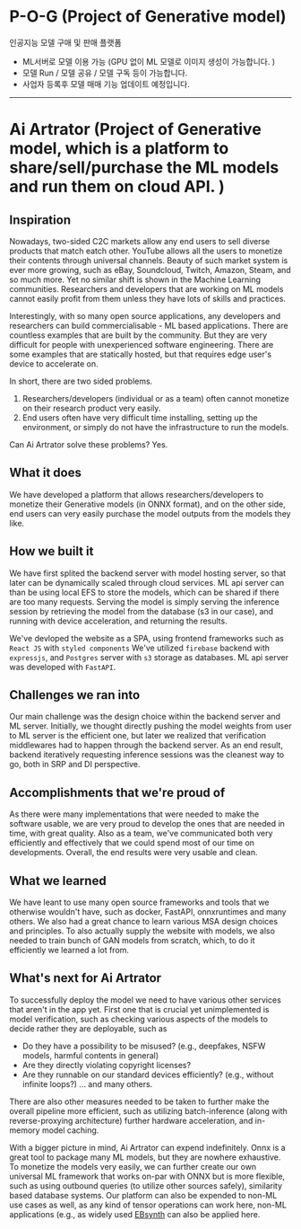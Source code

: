 # P-O-G (Project of Generative model)

인공지능 모델 구매 및 판매 플랫폼

- ML서버로 모델 이용 가능 (GPU 없이 ML 모델로 이미지 생성이 가능합니다. )
- 모델 Run / 모델 공유 / 모델 구독 등이 가능합니다.
- 사업자 등록후 모델 매매 기능 업데이트 예정입니다.

---

# Ai Artrator (Project of Generative model, which is a platform to share/sell/purchase the ML models and run them on cloud API. )

## Inspiration

Nowadays, two-sided C2C markets allow any end users to sell diverse products that match eatch other. YouTube allows all the users to monetize their contents through universal channels. Beauty of such
market system is ever more growing, such as eBay, Soundcloud, Twitch, Amazon, Steam, and so much more. Yet no similar shift is shown in the Machine Learning communities. Researchers and developers that are working on ML models cannot easily profit from them unless they have lots of skills and practices.

Interestingly, with so many open source applications, any developers and researchers can build commercialisable - ML based applications. There are countless examples that are built by the community. But they are very difficult for people with unexperienced software engineering. There are some examples that are statically hosted, but that requires edge user's device to accelerate on.

In short, there are two sided problems.

1. Researchers/developers (individual or as a team) often cannot monetize on their research product very easily.
2. End users often have very difficult time installing, setting up the environment, or simply do not have the infrastructure to run the models.

Can Ai Artrator solve these problems? Yes.

## What it does

We have developed a platform that allows researchers/developers to monetize their Generative models (in ONNX format), and on the other side, end users can very easily purchase the model outputs from the models they like.

## How we built it

We have first splited the backend server with model hosting server, so that later can be dynamically scaled through cloud services. ML api server can than be using local EFS to store the models, which can be shared if there are too many requests.
Serving the model is simply serving the inference session by retrieving the model from the database (s3 in our case), and running with device acceleration, and returning the results.

We've devloped the website as a SPA, using frontend frameworks such as `React JS` with `styled components` We've utilized `firebase` backend with `expressjs`, and `Postgres` server with `s3` storage as databases. ML api server was developed with `FastAPI`.

## Challenges we ran into

Our main challenge was the design choice within the backend server and ML server. Initially, we thought directly pushing the model weights from user to ML server is the efficient one, but later we realized that verification middlewares had to happen through the backend server. As an end result, backend iteratively requesting inference sessions was the cleanest way to go, both in SRP and DI perspective.

## Accomplishments that we're proud of

As there were many implementations that were needed to make the software usable, we are very proud to develop the ones that are needed in time, with great quality. Also as a team, we've communicated both very efficiently and effectively that we could spend most of our time on developments. Overall, the end results were very usable and clean.

## What we learned

We have leant to use many open source frameworks and tools that we otherwise wouldn't have, such as docker, FastAPI, onnxruntimes and many others.
We also had a great chance to learn various MSA design choices and principles.
To also actually supply the website with models, we also needed to train bunch of GAN models from scratch, which, to do it efficiently we learned a lot from.

## What's next for Ai Artrator

To successfully deploy the model we need to have various other services that aren't in the app yet.
First one that is crucial yet unimplemented is model verification, such as checking various aspects of the models to decide rather they are deployable, such as

- Do they have a possibility to be misused? (e.g., deepfakes, NSFW models, harmful contents in general)
- Are they directly violating copyright licenses?
- Are they runnable on our standard devices efficiently? (e.g., without infinite loops?)
  ... and many others.

There are also other measures needed to be taken to further make the overall pipeline more efficient, such as utilizing batch-inference (along with reverse-proxying architecture) further hardware acceleration, and in-memory model caching.

With a bigger picture in mind, Ai Artrator can expend indefinitely. Onnx is a great tool to package many ML models, but they are nowhere exhaustive. To monetize the models very easily, we can further create our own universal ML framework that works on-par with ONNX but is more flexible, such as using outbound queries (to utilize other sources safely), similarity based database systems. Our platform can also be expended to non-ML use cases as well, as any kind of tensor operations can work here, non-ML applications (e.g., as widely used [EBsynth](https://ebsynth.com/) can also be applied here.
